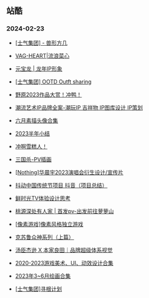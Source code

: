 ## 站酷 
### 2024-02-23

+ [[士气集团] - 兽形方几](https://www.zcool.com.cn/work/ZNjU3NjMxNDQ=.html)

+ [VAG-HEART|流浪菜心](https://www.zcool.com.cn/work/ZNjU3NDkwNTI=.html)

+ [元宝龙 | 龙年IP形象](https://www.zcool.com.cn/work/ZNjU3NzUyNDQ=.html)

+ [[士气集团] OOTD Outft sharing](https://www.zcool.com.cn/work/ZNjU3NTczMDQ=.html)

+ [野原2023作品大赏！冲鸭！](https://www.zcool.com.cn/work/ZNjU3MjY1MTI=.html)

+ [潮流艺术IP品牌全案-潮玩IP 吉祥物 IP图库设计 IP策划](https://www.zcool.com.cn/work/ZNjU3NTc0NDg=.html)

+ [六月素描头像合集](https://www.zcool.com.cn/work/ZNjU3MzgwNjQ=.html)

+ [2023半年小结](https://www.zcool.com.cn/work/ZNjU3Njc2ODA=.html)

+ [冲啊雪糕人！](https://www.zcool.com.cn/work/ZNjU2NDAxNDA=.html)

+ [三国杀-PV插画](https://www.zcool.com.cn/work/ZNjU3NzA4ODg=.html)

+ [[Nothing]华晨宇2023演唱会衍生设计/宣传片](https://www.zcool.com.cn/work/ZNjU4MDQxMzY=.html)

+ [抖动中国传统节项目 抖音（项目总结）](https://www.zcool.com.cn/work/ZNjU3NTUzMDg=.html)

+ [鲜时光TV体验设计思考](https://www.zcool.com.cn/work/ZNjU3NTc1MDQ=.html)

+ [桃源深处有人家 | 首发pv-出发前往萝萝山](https://www.zcool.com.cn/work/ZNjU3ODY0MTI=.html)

+ [[像素游戏]像素风格独立游戏](https://www.zcool.com.cn/work/ZNjU3NjE1NDQ=.html)

+ [克苏鲁众神系列（上篇）](https://www.zcool.com.cn/work/ZNjU3NzYxMzI=.html)

+ [汤臣杰逊 X 本家良田｜品牌超级体系视觉](https://www.zcool.com.cn/work/ZNjU3NTE3ODg=.html)

+ [2020-2023游戏美术、UI、动效设计合集](https://www.zcool.com.cn/work/ZNjU3NjMyMjA=.html)

+ [2023年3~6月绘画合集](https://www.zcool.com.cn/work/ZNjU3OTYwOTI=.html)

+ [[士气集团]寻根计划](https://www.zcool.com.cn/work/ZNjU3ODA4NDg=.html)

